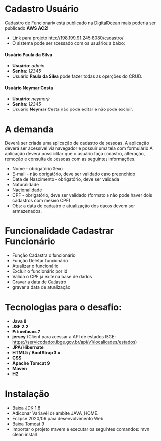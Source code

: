 # Cadastro Usuário
   Cadastro de Funcionario está publicado na [DigitalOcean](https://www.digitalocean.com/) mais poderia ser publicado **AWS AC2**! 
   * Link para projeto http://198.199.91.245:8080/cadastro/
   * O sistema pode ser acessado com os usuários a baixo:
#### Usuário Paula da Silva  
* **Usuário**: *admin*
* **Senha**: *12345*
* Usuário **Paula da Silva** pode fazer todas as operções do CRUD.

#### Usuário  Neymar Costa 
* **Usuário**: *neymarjr*
* **Senha**: *12345*
* Usuário **Neymar Costa** não pode editar e não pode excluir.

# A demanda 
  Deverá ser criada uma aplicação de cadastro de pessoas. A aplicação deverá ser acessível via navegador e possuir uma tela com formulário A aplicação deverá possibilitar que o usuário faça cadastro, alteração, remoção e consulta de pessoas com as seguintes informações.

*  Nome - obrigatório Sexo
*  E-mail - não obrigatório, deve ser validado caso preenchido
*  Data de Nascimento - obrigatório, deve ser validada
*  Naturalidade
*  Nacionalidade
*  CPF - obrigatório, deve ser validado (formato e não pode haver dois cadastros com mesmo CPF)
*  Obs: a data de cadastro e atualização dos dados devem ser armazenados.

# Funcionalidade Cadastrar Funcionário
* Função Cadastra o funcionário
* Função Deletar funcionário
* Atualizar o funcionário
* Excluir o funcionário por id
* Valida o CPF já exite na base de dados
* Gravar a data de Cadastro
* gravar a data de atualização

# Tecnologias para o desafio:
* **Java 8**
* **JSF 2.2**
* **Primefaces 7**
* **jersey** (Client para acessar a API de estados IBGE: https://servicodados.ibge.gov.br/api/v1/localidades/estados)
* **JPA/Hibernate**
* **HTML5 / BootStrap 3.x**
* **CSS**
* **Apache Tomcat 9** 
* **Maven**
* **H2**

# Instalação
 * Baixa [JDK 1.8](https://www.oracle.com/br/java/technologies/javase/javase-jdk8-downloads.html)
 * Adiconar Variavél de ambite JAVA_HOME.
 * Eclipse 2020/06 para desenvolvimento Web
 * Baixa  [Tomcat 9](https://tomcat.apache.org/download-90.cgi)
 * Importar o projeto mavem e executar os seguintes comandos: mvn clean install


